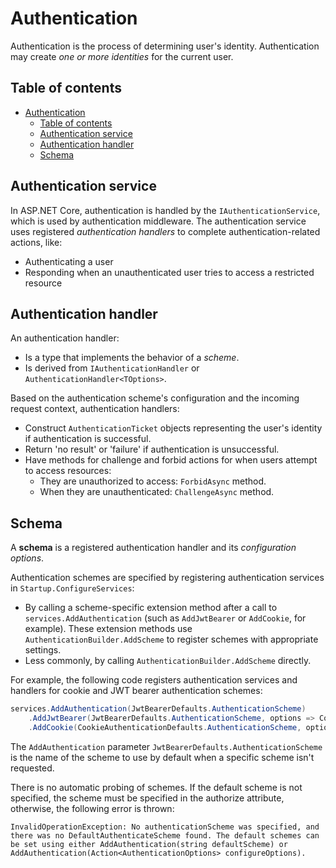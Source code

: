 # Authentication

Authentication is the process of determining user's identity. Authentication may create *one or more identities* for the current user.

## Table of contents

- [Authentication](#authentication)
  - [Table of contents](#table-of-contents)
  - [Authentication service](#authentication-service)
  - [Authentication handler](#authentication-handler)
  - [Schema](#schema)

## Authentication service

 In ASP.NET Core, authentication is handled by the `IAuthenticationService`, which is used by authentication middleware. The authentication service uses registered *authentication handlers* to complete authentication-related actions, like:

- Authenticating a user
- Responding when an unauthenticated user tries to access a restricted resource

## Authentication handler

An authentication handler:

- Is a type that implements the behavior of a *scheme*.
- Is derived from `IAuthenticationHandler` or `AuthenticationHandler<TOptions>`.

Based on the authentication scheme's configuration and the incoming request context, authentication handlers:

- Construct `AuthenticationTicket` objects representing the user's identity if authentication is successful.
- Return 'no result' or 'failure' if authentication is unsuccessful.
- Have methods for challenge and forbid actions for when users attempt to access resources:
  - They are unauthorized to access: `ForbidAsync` method.
  - When they are unauthenticated: `ChallengeAsync` method.

## Schema

A **schema** is a registered authentication handler and its *configuration options*.

Authentication schemes are specified by registering authentication services in `Startup.ConfigureServices`:

- By calling a scheme-specific extension method after a call to `services.AddAuthentication` (such as `AddJwtBearer` or `AddCookie`, for example). These extension methods use `AuthenticationBuilder.AddScheme` to register schemes with appropriate settings.
- Less commonly, by calling `AuthenticationBuilder.AddScheme` directly.

For example, the following code registers authentication services and handlers for cookie and JWT bearer authentication schemes:

```csharp
services.AddAuthentication(JwtBearerDefaults.AuthenticationScheme)
    .AddJwtBearer(JwtBearerDefaults.AuthenticationScheme, options => Configuration.Bind("JwtSettings", options))
    .AddCookie(CookieAuthenticationDefaults.AuthenticationScheme, options => Configuration.Bind("CookieSettings", options));
```

The `AddAuthentication` parameter `JwtBearerDefaults.AuthenticationScheme` is the name of the scheme to use by default when a specific scheme isn't requested.

There is no automatic probing of schemes. If the default scheme is not specified, the scheme must be specified in the authorize attribute, otherwise, the following error is thrown:

```text
InvalidOperationException: No authenticationScheme was specified, and there was no DefaultAuthenticateScheme found. The default schemes can be set using either AddAuthentication(string defaultScheme) or AddAuthentication(Action<AuthenticationOptions> configureOptions).
```
